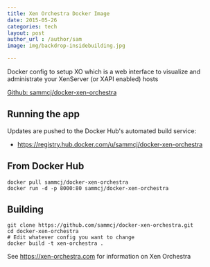 ```yaml
---
title: Xen Orchestra Docker Image
date: 2015-05-26
categories: tech
layout: post
author_url : /author/sam
image: img/backdrop-insidebuilding.jpg

---
```


Docker config to setup XO which is a web interface to visualize and administrate your XenServer (or XAPI enabled) hosts

[Github: sammcj/docker-xen-orchestra](https://github.com/sammcj/docker-xen-orchestra)

## Running the app

Updates are pushed to the Docker Hub's automated build service:

* https://registry.hub.docker.com/u/sammcj/docker-xen-orchestra
<!--more-->

## From Docker Hub

```
docker pull sammcj/docker-xen-orchestra
docker run -d -p 8000:80 sammcj/docker-xen-orchestra
```

## Building

```
git clone https://github.com/sammcj/docker-xen-orchestra.git
cd docker-xen-orchestra
# Edit whatever config you want to change
docker build -t xen-orchestra .
```

See https://xen-orchestra.com for information on Xen Orchestra
